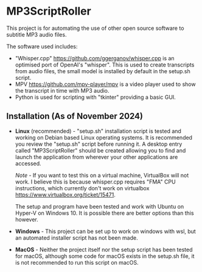 # MP3ScriptRoller

This project is for automating the use of other open source software to subtitle MP3 audio files.

The software used includes:
* "Whisper.cpp" https://github.com/ggerganov/whisper.cpp is an optimised port of OpenAI's "whisper". This is used to create transcripts from audio files, the small model is installed by default in the setup.sh script.
* MPV https://github.com/mpv-player/mpv is a video player used to show the transcript in time with MP3 audio.
* Python is used for scripting with "tkinter" providing a basic GUI.

## Installation (As of November 2024)

* **Linux** (recommended) - "setup.sh" installation script is tested and working on Debian based Linux operating systems. It is recommended you review the "setup.sh" script before running it. 
A desktop entry called "MP3ScriptRoller" should be created allowing you to find and launch the application from wherever your other applications are accessed.

  *Note* - If you want to test this on a virtual machine, VirtualBox will not work. I believe this is because whisper.cpp requires "FMA" CPU instructions, which currently don't work on virtualbox https://www.virtualbox.org/ticket/15471.

  The setup and program have been tested and work with Ubuntu on Hyper-V on Windows 10. It is possible there are better options than this however.

* **Windows** - This project can be set up to work on windows with wsl, but an automated installer script has not been made.

* **MacOS** - Neither the project itself nor the setup script has been tested for macOS, although some code for macOS exists in the setup.sh file, it is not recommended to run this script on macOS.

